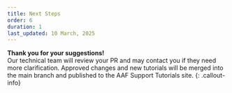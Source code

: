 ```yaml
---
title: Next Steps
order: 6
duration: 1
last_updated: 10 March, 2025
---
```


<strong>Thank you for your suggestions!</strong>
<br>
Our technical team will review your PR and may contact you if they need more clarification. Approved changes and new tutorials will be merged into the main branch and published to the AAF Support Tutorials site.
{: .callout-info}
